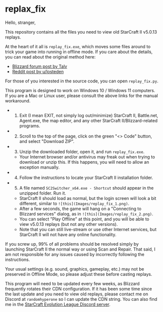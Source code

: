 # replax_fix
 
Hello, stranger,

This repository contains all the files you need to view old StarCraft II v5.0.13 replays.

At the heart of it all is `replay_fix.exe`, which moves some files around to trick your game into running in offline mode. If you care about the details, you can read about the original method here:

- [Blizzard forum post by Talv](https://us.forums.blizzard.com/en/sc2/t/previous-version-of-the-game-replay-cannot-be-watched/28344/2)
- [Reddit post by u/losteden](https://www.reddit.com/r/starcraft/comments/1bpa5j3/comment/lc4266a/?utm_source=share&utm_medium=web3x&utm_name=web3xcss&utm_term=1)

For those of you interested in the source code, you can open `replay_fix.py`.

This program is designed to work on Windows 10 / Windows 11 computers. If you are a Mac or Linux user, please consult the above links for the manual workaround.

- 1. Exit (I mean EXIT, not simply log out/minimize) StarCraft II, Battle.net, Agent.exe, the map editor, and any other StarCraft II/Blizzard-related programs.
- 2. Scroll to the top of the page, click on the green "<> Code" button, and select "Download ZIP".
- 3. Unzip the downloaded folder, open it, and run `replay_fix.exe`.
    - Your Internet browser and/or antivirus may freak out when trying to download or unzip this. If this happens, you will need to allow an exception manually.
- 4. Follow the instructions to locate your StarCraft II installation folder.
- 5. A file named `SC2Switcher_x64.exe - Shortcut` should appear in the unzipped folder. Run it.
    - StarCraft II should load as normal, but the login screen will look a bit different, similar to `![this](Images/replay_fix_1.png)`.
    - After a few seconds, the game will hang on a "Connecting to Blizzard services" dialog, as in `![this](Images/replay_fix_2.png)`.
    - You can select "Play Offline" at this point, and you will be able to view v5.0.13 replays (but not any other versions).
    - Note that you can still live-stream or use other Internet services, but StarCraft II will not have any online functionality.

If you screw up, 99% of all problems should be resolved simply by launching StarCraft II the normal way or using Scan and Repair. That said, I am not responsible for any issues caused by incorrectly following the instructions.

Your usual settings (e.g. sound, graphics, gameplay, etc.) may not be preserved in Offline Mode, so please adjust these before casting replays.

This program will need to be updated every few weeks, as Blizzard frequently rotates their CDN configuration. If it has been some time since the last update and you need to view old replays, please contact me on Discord at `randomhyperone` so I can update the CDN string. You can also find me in the [StarCraft Evolution League Discord server](https://discord.gg/VqPFXFW6A8).